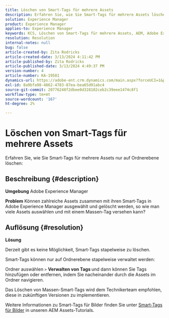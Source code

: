 ```yaml
---
title: Löschen von Smart-Tags für mehrere Assets
description: Erfahren Sie, wie Sie Smart-Tags für mehrere Assets löschen
solution: Experience Manager
product: Experience Manager
applies-to: Experience Manager
keywords: KCS, Löschen von Smart-Tags für mehrere Assets, AEM, Adobe Experience Manager, FAQ
resolution: Resolution
internal-notes: null
bug: false
article-created-by: Zita Rodricks
article-created-date: 3/13/2024 4:11:42 PM
article-published-by: Zita Rodricks
article-published-date: 3/13/2024 4:49:37 PM
version-number: 4
article-number: KA-19581
dynamics-url: https://adobe-ent.crm.dynamics.com/main.aspx?forceUCI=1&pagetype=entityrecord&etn=knowledgearticle&id=6bb69f5b-54e1-ee11-904d-6045bd0065b6
exl-id: 8a9bfa98-4862-4783-87ea-bea65d91abc4
source-git-commit: 20776248f2dbee0d328102ceb2c39eee1474c8f1
workflow-type: tm+mt
source-wordcount: '167'
ht-degree: 2%

---
```


# Löschen von Smart-Tags für mehrere Assets


Erfahren Sie, wie Sie Smart-Tags für mehrere Assets nur auf Ordnerebene löschen:

## Beschreibung {#description}


<b>Umgebung</b>
Adobe Experience Manager

<b>Problem</b>
Können zahlreiche Assets zusammen mit ihren Smart-Tags in Adobe Experience Manager ausgewählt und gelöscht werden, so wie man viele Assets auswählen und mit einem Massen-Tag versehen kann?


## Auflösung {#resolution}


<b>Lösung</b>

Derzeit gibt es keine Möglichkeit, Smart-Tags stapelweise zu löschen.

Smart-Tags können nur auf Ordnerebene stapelweise verwaltet werden:

Ordner auswählen `>`  <b>Verwalten von Tags </b>und dann können Sie Tags hinzufügen oder entfernen, indem Sie nacheinander durch die Assets im Ordner navigieren.

Das Löschen von Massen-Smart-Tags wird dem Technikerteam empfohlen, diese in zukünftigen Versionen zu implementieren.

Weitere Informationen zu Smart-Tags für Bilder finden Sie unter [Smart-Tags für Bilder](https://experienceleague.adobe.com/docs/experience-manager-learn/assets/metadata/image-smart-tags.html?lang=de) in unseren AEM Assets-Tutorials.

